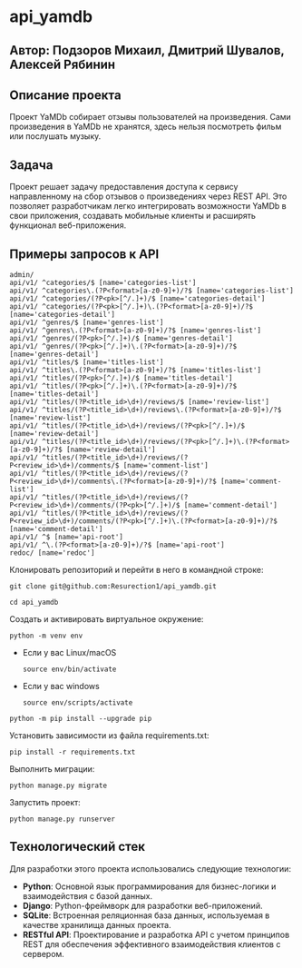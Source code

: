 # api_yamdb

## Автор: Подзоров Михаил, Дмитрий Шувалов, Алексей Рябинин

## Описание проекта

Проект YaMDb собирает отзывы пользователей на произведения. Сами произведения в YaMDb не хранятся, здесь нельзя посмотреть фильм или послушать музыку.

## Задача

Проект решает задачу предоставления доступа к сервису направленному на сбор отзывов о произведениях через REST API. Это позволяет разработчикам легко интегрировать возможности YaMDb в свои приложения, создавать мобильные клиенты и расширять функционал веб-приложения.

## Примеры запросов к API
```
admin/
api/v1/ ^categories/$ [name='categories-list']
api/v1/ ^categories\.(?P<format>[a-z0-9]+)/?$ [name='categories-list']
api/v1/ ^categories/(?P<pk>[^/.]+)/$ [name='categories-detail']
api/v1/ ^categories/(?P<pk>[^/.]+)\.(?P<format>[a-z0-9]+)/?$ [name='categories-detail']
api/v1/ ^genres/$ [name='genres-list']
api/v1/ ^genres\.(?P<format>[a-z0-9]+)/?$ [name='genres-list']
api/v1/ ^genres/(?P<pk>[^/.]+)/$ [name='genres-detail']
api/v1/ ^genres/(?P<pk>[^/.]+)\.(?P<format>[a-z0-9]+)/?$ [name='genres-detail']
api/v1/ ^titles/$ [name='titles-list']
api/v1/ ^titles\.(?P<format>[a-z0-9]+)/?$ [name='titles-list']
api/v1/ ^titles/(?P<pk>[^/.]+)/$ [name='titles-detail']
api/v1/ ^titles/(?P<pk>[^/.]+)\.(?P<format>[a-z0-9]+)/?$ [name='titles-detail']
api/v1/ ^titles/(?P<title_id>\d+)/reviews/$ [name='review-list']
api/v1/ ^titles/(?P<title_id>\d+)/reviews\.(?P<format>[a-z0-9]+)/?$ [name='review-list']
api/v1/ ^titles/(?P<title_id>\d+)/reviews/(?P<pk>[^/.]+)/$ [name='review-detail']
api/v1/ ^titles/(?P<title_id>\d+)/reviews/(?P<pk>[^/.]+)\.(?P<format>[a-z0-9]+)/?$ [name='review-detail']
api/v1/ ^titles/(?P<title_id>\d+)/reviews/(?P<review_id>\d+)/comments/$ [name='comment-list']
api/v1/ ^titles/(?P<title_id>\d+)/reviews/(?P<review_id>\d+)/comments\.(?P<format>[a-z0-9]+)/?$ [name='comment-list']
api/v1/ ^titles/(?P<title_id>\d+)/reviews/(?P<review_id>\d+)/comments/(?P<pk>[^/.]+)/$ [name='comment-detail']
api/v1/ ^titles/(?P<title_id>\d+)/reviews/(?P<review_id>\d+)/comments/(?P<pk>[^/.]+)\.(?P<format>[a-z0-9]+)/?$ [name='comment-detail']
api/v1/ ^$ [name='api-root']
api/v1/ ^\.(?P<format>[a-z0-9]+)/?$ [name='api-root']
redoc/ [name='redoc']
```
Клонировать репозиторий и перейти в него в командной строке:

```
git clone git@github.com:Resurection1/api_yamdb.git
```

```
cd api_yamdb
```

Cоздать и активировать виртуальное окружение:

```
python -m venv env
```

* Если у вас Linux/macOS

    ```
    source env/bin/activate
    ```

* Если у вас windows

    ```
    source env/scripts/activate
    ```

```
python -m pip install --upgrade pip
```

Установить зависимости из файла requirements.txt:

```
pip install -r requirements.txt
```

Выполнить миграции:

```
python manage.py migrate
```

Запустить проект:

```
python manage.py runserver
```

## Технологический стек

Для разработки этого проекта использовались следующие технологии:

- **Python**: Основной язык программирования для бизнес-логики и взаимодействия с базой данных.
- **Django**: Python-фреймворк для разработки веб-приложений.
- **SQLite**: Встроенная реляционная база данных, используемая в качестве хранилища данных проекта.
- **RESTful API**: Проектирование и разработка API с учетом принципов REST для обеспечения эффективного взаимодействия клиентов с сервером.